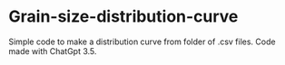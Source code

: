 # Grain-size-distribution-curve
Simple code to make a distribution curve from folder of .csv files.
Code made with ChatGpt 3.5.
